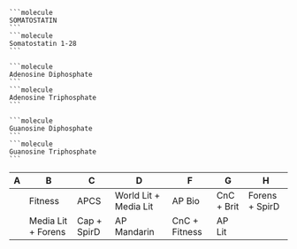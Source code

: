 ````col
```molecule
SOMATOSTATIN
```
```molecule
Somatostatin 1-28
```
````

````col
```molecule
Adenosine Diphosphate
```
```molecule
Adenosine Triphosphate
```
````
````col
```molecule
Guanosine Diphosphate
```
```molecule
Guanosine Triphosphate
```
````

| A   | B                  | C           | D                     | F             | G          | H              |
| --- | ------------------ | ----------- | --------------------- | ------------- | ---------- | -------------- |
|     | Fitness            | APCS        | World Lit + Media Lit | AP Bio        | CnC + Brit | Forens + SpirD |
|     | Media Lit + Forens | Cap + SpirD | AP Mandarin           | CnC + Fitness | AP Lit     |                |
